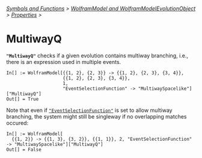 ###### [Symbols and Functions](/README.md#symbols-and-functions) > [WolframModel and WolframModelEvolutionObject](../WolframModelAndWolframModelEvolutionObject.md) > [Properties](../WolframModelAndWolframModelEvolutionObject.md#properties) >

# MultiwayQ

**`"MultiwayQ"`** checks if a given evolution contains multiway branching, i.e., there is an expression used in multiple events.

```wl
In[] := WolframModel[{{1, 2}, {2, 3}} -> {{1, 2}, {2, 3}, {3, 4}},
                     {{1, 2}, {2, 3}, {3, 4}},
                     1,
                     "EventSelectionFunction" -> "MultiwaySpacelike"]["MultiwayQ"]
Out[] = True
```

Note that even if [`"EventSelectionFunction"`](../Options/EventSelectionFunction.md) is set to allow multiway branching, the system might still be singleway if no overlapping matches occured:


```wl
In[] := WolframModel[
  {{1, 2}} -> {{1, 3}, {3, 2}}, {{1, 1}}, 2, "EventSelectionFunction" -> "MultiwaySpacelike"]["MultiwayQ"]
Out[] = False
```
